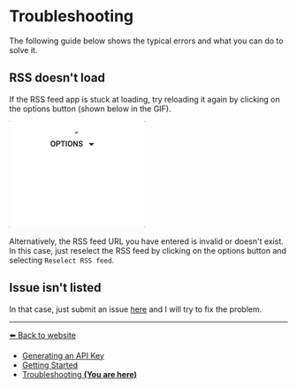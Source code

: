 # Troubleshooting

The following guide below shows the typical errors and what you can do to solve it.

## RSS doesn't load

If the RSS feed app is stuck at loading, try reloading it again by clicking on the options button (shown below in the GIF).

![Options](../img/troubleshooting/rss_feed_not_loading.gif)

Alternatively, the RSS feed URL you have entered is invalid or doesn't exist. In this case, just reselect the RSS feed by clicking on the options button and selecting `Reselect RSS feed`.

## Issue isn't listed

In that case, just submit an issue [here][issue_form] and I will try to fix the problem.

[issue_form]: https://goo.gl/forms/hopvyFXOqHfpA1kq2

<!-- begin end links -->

---
[:arrow_left: Back to website](https://chan4077.github.io/rss-reader)

- [Generating an API Key](./generate-api-key.md)
- [Getting Started](./getting-started.md)
- [Troubleshooting **(You are here)**](./troubleshooting.md)

<!-- end links -->
